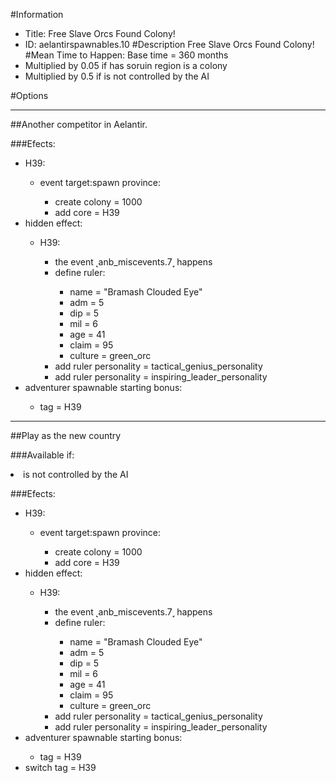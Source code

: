#Information
 - Title: Free Slave Orcs Found Colony!
 - ID: aelantirspawnables.10
#Description
Free Slave Orcs Found Colony!
#Mean Time to Happen:
Base time = 360 months
 - Multiplied by 0.05 if has soruin region is a colony
 - Multiplied by 0.5 if is not controlled by the AI

#Options

___
##Another competitor in Aelantir.

###Efects:<ul><li>H39:</li><ul><li>event target:spawn province:</li><ul><li>create colony = 1000</li><li>add core = H39</li></ul></ul><li>hidden effect:</li><ul><li>H39:</li><ul><li>the event ˻anb_miscevents.7˼ happens</li><li>define ruler:</li><ul><li>name = "Bramash Clouded Eye"</li><li>adm = 5</li><li>dip = 5</li><li>mil = 6</li><li>age = 41</li><li>claim = 95</li><li>culture = green_orc</li></ul><li>add ruler personality = tactical_genius_personality</li><li>add ruler personality = inspiring_leader_personality</li></ul></ul><li>adventurer spawnable starting bonus:</li><ul><li>tag = H39</li></ul></ul>

___
##Play as the new country

###Available if:
<li>is not controlled by the AI</li>

###Efects:<ul><li>H39:</li><ul><li>event target:spawn province:</li><ul><li>create colony = 1000</li><li>add core = H39</li></ul></ul><li>hidden effect:</li><ul><li>H39:</li><ul><li>the event ˻anb_miscevents.7˼ happens</li><li>define ruler:</li><ul><li>name = "Bramash Clouded Eye"</li><li>adm = 5</li><li>dip = 5</li><li>mil = 6</li><li>age = 41</li><li>claim = 95</li><li>culture = green_orc</li></ul><li>add ruler personality = tactical_genius_personality</li><li>add ruler personality = inspiring_leader_personality</li></ul></ul><li>adventurer spawnable starting bonus:</li><ul><li>tag = H39</li></ul><li>switch tag = H39</li></ul>
